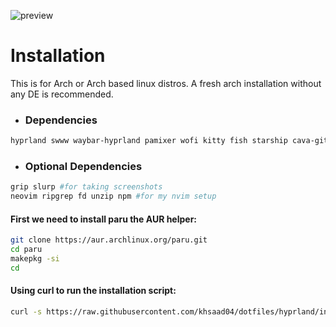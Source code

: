 ![preview](https://github.com/khsaad04/dotfiles/blob/hyprland/assets/preview.png?raw=true)

# Installation 

This is for Arch or Arch based linux distros. A fresh arch installation without any DE is recommended.

- ### Dependencies
```sh
hyprland swww waybar-hyprland pamixer wofi kitty fish starship cava-git neofetch dunst libnotify ttf-firacode-nerd catppuccin-gtk-theme-mocha papirus-icon-theme
```

- ### Optional Dependencies
```sh
grip slurp #for taking screenshots
neovim ripgrep fd unzip npm #for my nvim setup
```

#### First we need to install paru the AUR helper:
```sh
git clone https://aur.archlinux.org/paru.git
cd paru
makepkg -si
cd
```

#### Using curl to run the installation script:
```sh
curl -s https://raw.githubusercontent.com/khsaad04/dotfiles/hyprland/install.sh | sh
```
